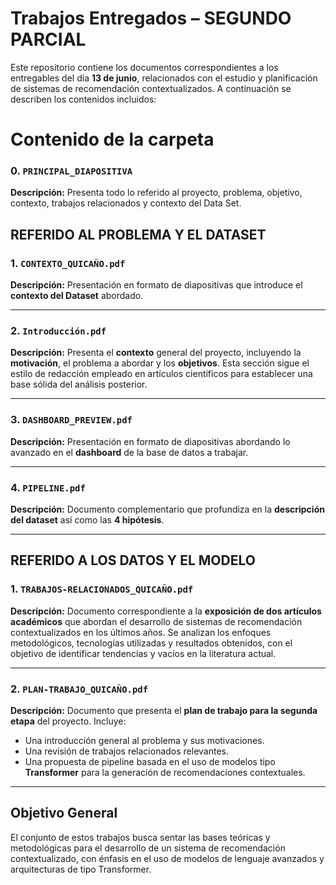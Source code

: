 # Trabajos Entregados – SEGUNDO PARCIAL

Este repositorio contiene los documentos correspondientes a los entregables del día **13 de junio**, relacionados con el estudio y planificación de sistemas de recomendación contextualizados. A continuación se describen los contenidos incluidos:

# Contenido de la carpeta

### 0. `PRINCIPAL_DIAPOSITIVA`

**Descripción:**
Presenta todo lo referido al proyecto, problema, objetivo, contexto, trabajos relacionados y contexto del Data Set.

## REFERIDO AL PROBLEMA Y EL DATASET

### 1. `CONTEXTO_QUICAÑO.pdf`

**Descripción:**
Presentación en formato de diapositivas que introduce el **contexto del Dataset** abordado.

---

### 2. `Introducción.pdf`

**Descripción:**
Presenta el **contexto** general del proyecto, incluyendo la **motivación**, el problema a abordar y los **objetivos**. Esta sección sigue el estilo de redacción empleado en artículos científicos para establecer una base sólida del análisis posterior.

---

### 3. `DASHBOARD_PREVIEW.pdf`

**Descripción:**
Presentación en formato de diapositivas abordando lo avanzado en el **dashboard** de la base de datos a trabajar.

---

### 4. `PIPELINE.pdf`

**Descripción:**
Documento complementario que profundiza en la **descripción del dataset** así como las **4 hipótesis**.

---

## REFERIDO A LOS DATOS Y EL MODELO

### 1. `TRABAJOS-RELACIONADOS_QUICAÑO.pdf`

**Descripción:**
Documento correspondiente a la **exposición de dos artículos académicos** que abordan el desarrollo de sistemas de recomendación contextualizados en los últimos años. Se analizan los enfoques metodológicos, tecnologías utilizadas y resultados obtenidos, con el objetivo de identificar tendencias y vacíos en la literatura actual.

---

### 2. `PLAN-TRABAJO_QUICAÑO.pdf`

**Descripción:**
Documento que presenta el **plan de trabajo para la segunda etapa** del proyecto. Incluye:

- Una introducción general al problema y sus motivaciones.
- Una revisión de trabajos relacionados relevantes.
- Una propuesta de pipeline basada en el uso de modelos tipo **Transformer** para la generación de recomendaciones contextuales.

---

## Objetivo General

El conjunto de estos trabajos busca sentar las bases teóricas y metodológicas para el desarrollo de un sistema de recomendación contextualizado, con énfasis en el uso de modelos de lenguaje avanzados y arquitecturas de tipo Transformer.

